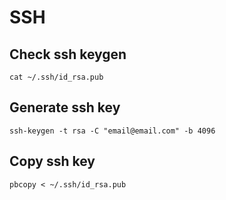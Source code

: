 # SSH

## Check ssh keygen
```
cat ~/.ssh/id_rsa.pub
```

## Generate ssh key
```
ssh-keygen -t rsa -C "email@email.com" -b 4096
```

## Copy ssh key
```
pbcopy < ~/.ssh/id_rsa.pub
```

